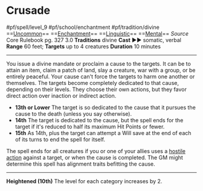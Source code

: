 # Crusade
#pf/spell/level_9 #pf/school/enchantment #pf/tradition/divine
==[Uncommon](../../../Traits/Uncommon.md)== ==[Enchantment](../../../Traits/Enchantment.md)== ==[Linguistic](../../../Traits/Linguistic.md)== ==[Mental](../../../Traits/Mental.md)==
*Source* Core Rulebook pg. 327 3.0
**Traditions** divine
**Cast** ►► somatic, verbal
**Range** 60 feet; **Targets** up to 4 creatures
**Duration** 10 minutes

---
You issue a divine mandate or proclaim a cause to the targets. It can be to attain an item, claim a patch of land, slay a creature, war with a group, or be entirely peaceful. Your cause can't force the targets to harm one another or themselves. The targets become completely dedicated to that cause, depending on their levels. They choose their own actions, but they favor direct action over inaction or indirect action.
- **13th or Lower** The target is so dedicated to the cause that it pursues the cause to the death (unless you say otherwise).
- **14th** The target is dedicated to the cause, but the spell ends for the target if it's reduced to half its maximum Hit Points or fewer.
- **15th** As 14th, plus the target can attempt a Will save at the end of each of its turns to end the spell for itself.

The spell ends for all creatures if you or one of your allies uses a [hostile action](hostile%20action) against a target, or when the cause is completed. The GM might determine this spell has alignment traits befitting the cause.

<hr>

**Heightened (10th)** The level for each category increases by 2.